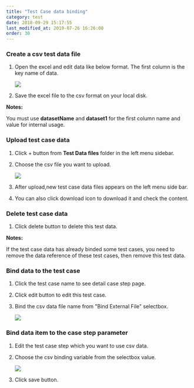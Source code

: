 ```yaml
---
title: "Test Case data binding"
category: test
date: 2018-09-29 15:17:55
last_modified_at: 2019-07-26 16:26:00
order: 30
---
```

    
### Create a csv test data file 

  1. Open the excel and edit data like below format. The first column is the key name of data.
    
     ![][testcase_file]   
  
  2. Save the excel file to the csv format on your local disk.  
  
  **Notes:**
     
   You must use **datasetName** and **dataset1** for the first column name and value for  internal usage.
  

  
### Upload test case data 

  1. Click + button from **Test Data files** folder in the left menu sidebar.
 
  2. Choose the csv file you want to upload.
    
     ![][testcase_data_upload]
 
  3. After upload,new test case data files appears on the left menu side bar.
  
  4. You can also click download icon to download it and check the content.
  
  
### Delete test case data  

  1. Click delete button to delete this test data.  
  
   **Notes:**
     
   If the test case data has already binded some test cases, you need to remove the data reference of these test cases, then remove this test data.   


### Bind data to the test case

  1. Click the test case name to see detail case step page.
  
  2. Click edit button to edit this test case.
  
  3. Bind the csv data file name from "Bind External File" selectbox.
  
     ![][testcase_data_binding]
     
     
### Bind data item to the case step parameter

  1. Edit the test case step which you want to use csv data.
  
  2. Choose the csv binding variable  from the selectbox value.
  
     ![][testcase_parameter_binding] 
  
  3. Click save button.  
    
[testcase_file]: ../images/test/test_case_csv.PNG
[testcase_data_upload]: ../images/test/test_case_data_upload.PNG    
[testcase_data_binding]: ../images/test/test_case_data_binding.PNG   
[test_project_delete_button]: ../images/test/test_project_delete_button.PNG
[testcase_parameter_binding]: ../images/test/test_case_parameter_binding.PNG


